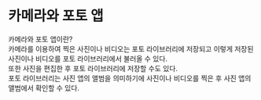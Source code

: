 # 카메라와 포토 앱
카메라와 포토 앱이란?  
카메라를 이용하여 찍은 사진이나 비디오는 포토 라이브러리에 저장되고 이렇게 저장된 사진이나 비디오를 포토 라이브러리에서 불러올 수 있다.        
또한 사진을 편집한 후 포토 라이브러리에 저장할 수도 있다.  
포토 라이브러리는 사진 앱의 앨범을 의미하기에 사진이나 비디오를 찍은 후 사진 앱의 앨범에서 확인할 수 있다.
